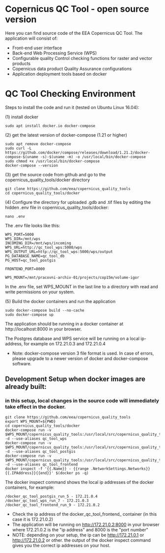 # Copernicus QC Tool - open source version
Here you can find source code of the EEA Copernicus QC Tool.
The application will consist of:
* Front-end user interface
* Back-end Web Processing Service (WPS)
* Configurable quality Control checking functions for raster and vector products
* Copernicus data product Quality Assurance configurations
* Application deployment tools based on docker

# QC Tool Checking Environment
Steps to install the code and run it (tested on Ubuntu Linux 16.04):

(1) install docker
```
sudo apt install docker.io docker-compose
```
(2) get the latest version of docker-compose (1.21 or higher)
```
sudo apt remove docker-compose
sudo curl -L https://github.com/docker/compose/releases/download/1.21.2/docker-compose-$(uname -s)-$(uname -m) -o /usr/local/bin/docker-compose
sudo chmod +x /usr/local/bin/docker-compose
docker-compose --version
```

(3) get the source code from github and go to the copernicus_quality_tools/docker directory
```
git clone https://github.com/eea/copernicus_quality_tools
cd copernicus_quality_tools/docker
```

(4) Configure the directory for uploaded .gdb and .tif files by editing the hidden .env file in copernicus_quality_tools/docker: 
```
nano .env
```
The .env file looks like this:
```
WPS_PORT=5000
WPS_DIR=/mnt/wps
INCOMING_DIR=/mnt/wps/incoming
WPS_URL=http://qc_tool_wps:5000/wps
WPS_OUTPUT_URL=http://qc_tool_wps:5000/wps/output
PG_DATABASE_NAME=qc_tool_db
PG_HOST=qc_tool_postgis

FRONTEND_PORT=8000

WPS_MOUNT=/mnt/pracovni-archiv-01/projects/cop15m/volume-igor
```
In the .env file, set WPS_MOUNT in the last line to a directory with read and write permissions on your system.

(5) Build the docker containers and run the application
```
sudo docker-compose build --no-cache
sudo docker-compose up
```

The application should be running in a docker container at http://localhost:8000 in your browser.

The Postgres database and WPS service will be running on a local ip-address, for example on 172.21.0.3 and 172.21.0.4

* Note: docker-compose version 3 file format is used. In case of errors, please upgrade to a newer version of docker and docker-compose software.

## Development Setup when docker images are already built:
### in this setup, local changes in the source code will immediately take effect in the docker.
```
git clone https://github.com/eea/copernicus_quality_tools
export WPS_MOUNT=${PWD}
cd copernicus_quality_tools/docker
docker-compose run -v $WPS_MOUNT/copernicus_quality_tools:/usr/local/src/copernicus_quality_tools -d --use-aliases qc_tool_wps
docker-compose run -v $WPS_MOUNT/copernicus_quality_tools:/usr/local/src/copernicus_quality_tools -d --use-aliases qc_tool_postgis
docker-compose run -v $WPS_MOUNT/copernicus_quality_tools:/usr/local/src/copernicus_quality_tools -d --use-aliases qc_tool_frontend
docker inspect -f '{{.Name}} - {{range .NetworkSettings.Networks}}{{.IPAddress}}{{end}}' $(docker ps -q)

```
The docker inspect command shows the local ip addresses of the docker containers, for example:
```
/docker_qc_tool_postgis_run_5 - 172.21.0.4
/docker_qc_tool_wps_run_7 - 172.21.0.3
/docker_qc_tool_frontend_run_9 - 172.21.0.2
```
* Check the ip address of the docker_qc_tool_frontend_ container (in this case it is 172.21.0.2)
* The application will be running on http://172.21.0.2:8000 in your browser where 172.21.0.2 is the "ip address" and 8000 is the "port number"
* NOTE: depending on your setup, the ip can be http://172.21.0.1 or http://172.21.0.2 or other. the output of the docker inspect command gives you the correct ip addresses on your host.

